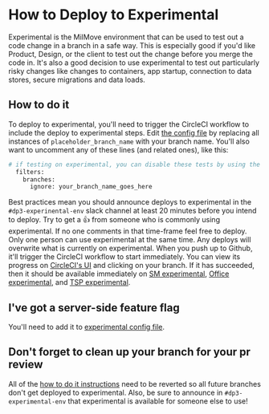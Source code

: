 # How to Deploy to Experimental

Experimental is the MilMove environment that can be used to test out a code change in a branch in a safe way. This is especially good if you'd like Product, Design, or the client to test out the change before you merge the code in. It's also a good decision to use experimental to test out particularly risky changes like changes to containers, app startup, connection to data stores, secure migrations and data loads.

## How to do it

To deploy to experimental, you'll need to trigger the CircleCI workflow to include the deploy to experimental steps.
Edit [the config file](https://github.com/transcom/mymove/blob/master/.circleci/config.yml) by replacing all instances of `placeholder_branch_name` with your branch name. You'll also want to uncomment any of these lines (and related ones), like this:

```sh
# if testing on experimental, you can disable these tests by using the commented block below.
  filters:
    branches:
      ignore: your_branch_name_goes_here
```

Best practices mean you should announce deploys to experimental in the `#dp3-experinental-env` slack channel at least 20 minutes before you intend to deploy. Try to get a 👍 from someone who is commonly using experimental. If no one comments in that time-frame feel free to deploy. Only one person can use experimental at the same time. Any deploys will overwrite what is currently on experimental. When you push up to Github, it'll trigger the CircleCI workflow to start immediately. You can view its progress on [CircleCI's UI](https://circleci.com/gh/transcom/workflows/mymove) and clicking on your branch. If it has succeeded, then it should be available immediately on [SM experimental](https://my.experimental.move.mil/), [Office experimental](https://office.experimental.move.mil/), and [TSP experimental](https://tsp.experimental.move.mil/).

## I've got a server-side feature flag

You'll need to add it to [experimental config file](https://github.com/transcom/mymove/blob/master/config/env/experimental.env).

## Don't forget to clean up your branch for your pr review

All of the [how to do it instructions](#How-to-do-it) need to be reverted so all future branches don't get deployed to experimental. Also, be sure to announce in `#dp3-experimental-env` that experimental is available for someone else to use!
